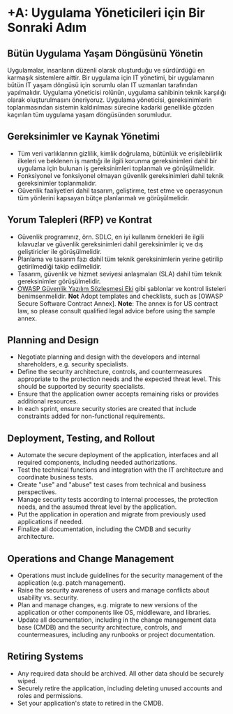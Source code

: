 # +A: Uygulama Yöneticileri için Bir Sonraki Adım

## Bütün Uygulama Yaşam Döngüsünü Yönetin

Uygulamalar, insanların düzenli olarak oluşturduğu ve sürdürdüğü en karmaşık sistemlere aittir. Bir uygulama için IT yönetimi, bir uygulamanın bütün IT yaşam döngüsü için sorumlu olan IT uzmanları tarafından yapılmalıdır. Uygulama yöneticisi rolünün, uygulama sahibinin teknik karşılığı olarak oluşturulmasını öneriyoruz. Uygulama yöneticisi, gereksinimlerin toplanmasından sistemin kaldırılması sürecine kadarki genellikle gözden kaçırılan tüm uygulama yaşam döngüsünden sorumludur. 

## Gereksinimler ve Kaynak Yönetimi

* Tüm veri varlıklarının gizlilik, kimlik doğrulama, bütünlük ve erişilebilirlik ilkeleri ve beklenen iş mantığı ile ilgili korunma gereksinimleri dahil bir uygulama için bulunan iş gereksinimleri toplanmalı ve görüşülmelidir. 
* Fonksiyonel ve fonksiyonel olmayan güvenlik gereksinimleri dahil teknik gereksinimler toplanmalıdır.
* Güvenlik faaliyetleri dahil tasarım, geliştirme, test etme ve operasyonun tüm yönlerini kapsayan bütçe planlanmalı ve görüşülmelidir.

## Yorum Talepleri (RFP) ve Kontrat

* Güvenlik programınız, örn. SDLC, en iyi kullanım örnekleri ile ilgili kılavuzlar ve güvenlik gereksinimleri dahil gereksinimler iç ve dış geliştiricler ile görüşülmelidir.
* Planlama ve tasarım fazı dahil tüm teknik gereksinimlerin yerine getirilip getirilmediği takip edilmelidir.
* Tasarım, güvenlik ve hizmet seviyesi anlaşmaları (SLA) dahil tüm teknik gereksinimler görüşülmelidir.
* [OWASP Güvenlik Yazılım Sözleşmesi Eki](https://www.owasp.org/index.php/OWASP_Secure_Software_Contract_Annex) gibi şablonlar ve kontrol listeleri benimsenmelidir. **Not** 
Adopt templates and checklists, such as [OWASP Secure Software Contract Annex]. **Note**: The annex is for US contract law, so please consult qualified legal advice before using the sample annex.

## Planning and Design

* Negotiate planning and design with the developers and internal shareholders, e.g. security specialists.
* Define the security architecture, controls, and countermeasures appropriate to the protection needs and the expected threat level. This should be supported by security specialists.
* Ensure that the application owner accepts remaining risks or provides additional resources.
* In each sprint, ensure security stories are created that include constraints added for non-functional requirements.

## Deployment, Testing, and Rollout

* Automate the secure deployment of the application, interfaces and all required components, including needed authorizations.
* Test the technical functions and integration with the IT architecture and coordinate business tests.
* Create "use" and "abuse" test cases from technical and business perspectives.
* Manage security tests according to internal processes, the protection needs, and the assumed threat level by the application.
* Put the application in operation and migrate from previously used applications if needed.
* Finalize all documentation, including the CMDB and security architecture.

## Operations and Change Management

* Operations must include guidelines for the security management of the application (e.g. patch management).
* Raise the security awareness of users and manage conflicts about usability vs. security.
* Plan and manage changes, e.g. migrate to new versions of the application or other components like OS, middleware, and libraries.
* Update all documentation, including in the change management data base (CMDB) and the security architecture, controls, and countermeasures, including any runbooks or project documentation.

## Retiring Systems

* Any required data should be archived. All other data should be securely wiped.
* Securely retire the application, including deleting unused accounts and roles and permissions.
* Set your application's state to retired in the CMDB.
